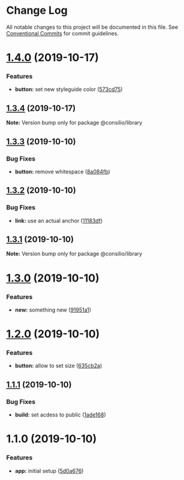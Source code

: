 # Change Log

All notable changes to this project will be documented in this file.
See [Conventional Commits](https://conventionalcommits.org) for commit guidelines.

# [1.4.0](https://github.com/cschroeter/consilio/compare/@consilio/library@1.3.4...@consilio/library@1.4.0) (2019-10-17)

### Features

- **button:** set new styleguide color ([573cd75](https://github.com/cschroeter/consilio/commit/573cd75db22792e38f6a6ee72362fd2adf37ecd9))

## [1.3.4](https://github.com/cschroeter/consilio/compare/@consilio/library@1.3.3...@consilio/library@1.3.4) (2019-10-17)

**Note:** Version bump only for package @consilio/library

## [1.3.3](https://github.com/cschroeter/consilio/compare/@consilio/library@1.3.2...@consilio/library@1.3.3) (2019-10-10)

### Bug Fixes

- **button:** remove whitespace ([8a084fb](https://github.com/cschroeter/consilio/commit/8a084fb57a79d212ce1da506a299d12fc441f7df))

## [1.3.2](https://github.com/cschroeter/consilio/compare/@consilio/library@1.3.1...@consilio/library@1.3.2) (2019-10-10)

### Bug Fixes

- **link:** use an actual anchor ([11183df](https://github.com/cschroeter/consilio/commit/11183df3b017ec305c83fb1b22fbe2ef9bf3ca36))

## [1.3.1](https://github.com/cschroeter/consilio/compare/@consilio/library@1.3.0...@consilio/library@1.3.1) (2019-10-10)

**Note:** Version bump only for package @consilio/library

# [1.3.0](https://github.com/cschroeter/consilio/compare/@consilio/library@1.2.0...@consilio/library@1.3.0) (2019-10-10)

### Features

- **new:** something new ([91951a1](https://github.com/cschroeter/consilio/commit/91951a103507f2b3c0b40cbc057bcfa74e4bb24d))

# [1.2.0](https://github.com/cschroeter/consilio/compare/@consilio/library@1.1.1...@consilio/library@1.2.0) (2019-10-10)

### Features

- **button:** allow to set size ([635cb2a](https://github.com/cschroeter/consilio/commit/635cb2ae077f994117375979a278e6044083049c))

## [1.1.1](https://github.com/cschroeter/consilio/compare/@consilio/library@1.1.0...@consilio/library@1.1.1) (2019-10-10)

### Bug Fixes

- **build:** set acdess to public ([1ade168](https://github.com/cschroeter/consilio/commit/1ade168372dfb373ddbe5fb8336b658a80c31552))

# 1.1.0 (2019-10-10)

### Features

- **app:** initial setup ([5d0a676](https://github.com/cschroeter/consilio/commit/5d0a6762f4f94b88b545665f8a8b48a8d760d16c))
